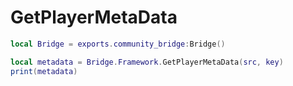 # GetPlayerMetaData

```lua
local Bridge = exports.community_bridge:Bridge()

local metadata = Bridge.Framework.GetPlayerMetaData(src, key)
print(metadata)
```

